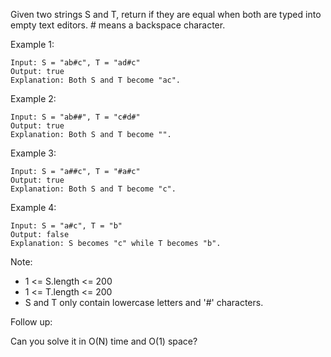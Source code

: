 Given two strings S and T, return if they are equal when both are typed into empty text editors. # means a backspace character.

Example 1:

```
Input: S = "ab#c", T = "ad#c"
Output: true
Explanation: Both S and T become "ac".
```

Example 2:

```
Input: S = "ab##", T = "c#d#"
Output: true
Explanation: Both S and T become "".
```

Example 3:

```
Input: S = "a##c", T = "#a#c"
Output: true
Explanation: Both S and T become "c".
```

Example 4:

```
Input: S = "a#c", T = "b"
Output: false
Explanation: S becomes "c" while T becomes "b".
```

Note:

 - 1 <= S.length <= 200
 - 1 <= T.length <= 200
 - S and T only contain lowercase letters and '#' characters.

Follow up:

Can you solve it in O(N) time and O(1) space?